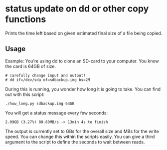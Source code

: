 # status update on dd or other copy functions
Prints the time left based on given estimated final size of a file being copied.

## Usage
Example: You're using dd to clone an SD-card to your computer. You know the card is 64GB of size.
```
# carefully change input and output!
# dd if=/dev/sda of=sdbackup.img bs=2M
```

During this is running, you wonder how long it is going to take.
You can find out with this script:
```
./how_long.py sdbackup.img 64GB
```
You will get a status message every few seconds:
```
2.09GB (3.27%) 80.80MB/s -> 13min 4s to finish
```
The output is currently set to GBs for the overall size and MBs for the write speed. You can change this within the scripts easily.
You can give a third argument to the script to define the seconds to wait between reads.
